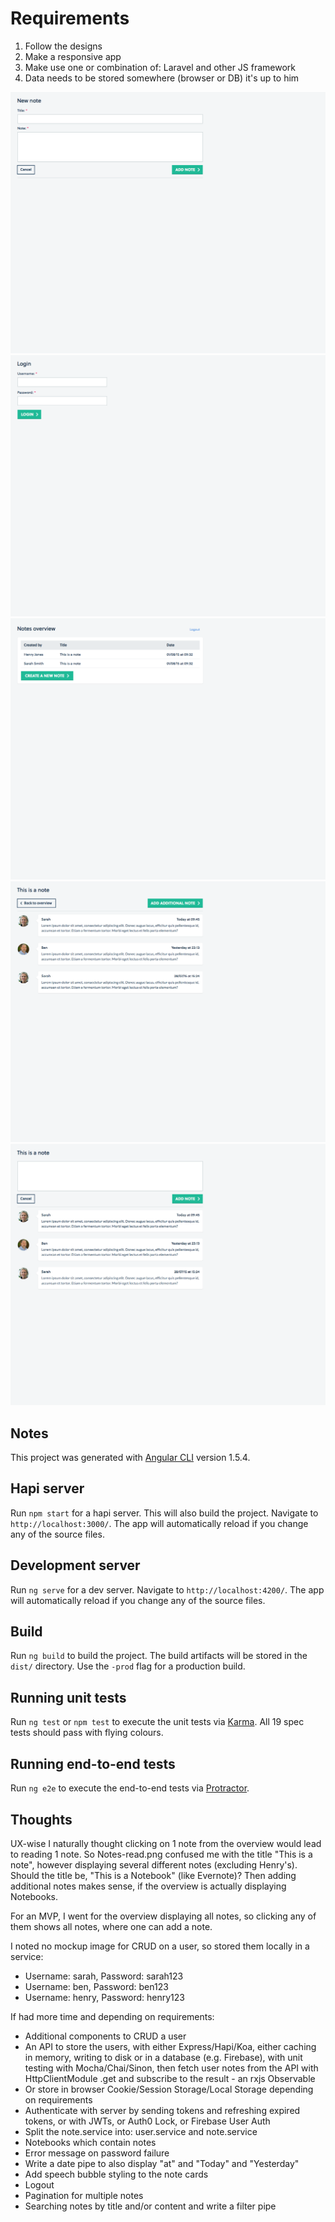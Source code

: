 # Requirements

1. Follow the designs
2. Make a responsive app
3. Make use one or combination of: Laravel and other JS framework
4. Data needs to be stored somewhere (browser or DB) it's up to him

![Alt Text](designs/Notes-create.png)
![Alt Text](designs/Notes-login.png)
![Alt Text](designs/Notes-overview.png)
![Alt Text](designs/Notes-read.png)
![Alt Text](designs/Notes-read-add-additional-note.png)

## Notes

This project was generated with [Angular CLI](https://github.com/angular/angular-cli) version 1.5.4.

## Hapi server

Run `npm start` for a hapi server. This will also build the project. Navigate to `http://localhost:3000/`. The app will automatically reload if you change any of the source files.

## Development server

Run `ng serve` for a dev server. Navigate to `http://localhost:4200/`. The app will automatically reload if you change any of the source files.

## Build

Run `ng build` to build the project. The build artifacts will be stored in the `dist/` directory. Use the `-prod` flag for a production build.

## Running unit tests

Run `ng test` or `npm test` to execute the unit tests via [Karma](https://karma-runner.github.io).
All 19 spec tests should pass with flying colours.

## Running end-to-end tests

Run `ng e2e` to execute the end-to-end tests via [Protractor](http://www.protractortest.org/).

## Thoughts

UX-wise I naturally thought clicking on 1 note from the overview would lead to reading 1 note. So Notes-read.png confused me with the title "This is a note", however displaying several different notes (excluding Henry's). Should the title be, "This is a Notebook" (like Evernote)? Then adding additional notes makes sense, if the overview is actually displaying Notebooks.

For an MVP, I went for the overview displaying all notes, so clicking any of them shows all notes, where one can add a note.

I noted no mockup image for CRUD on a user, so stored them locally in a service:

- Username: sarah, Password: sarah123
- Username: ben, Password: ben123
- Username: henry, Password: henry123

If had more time and depending on requirements:

- Additional components to CRUD a user
- An API to store the users, with either Express/Hapi/Koa, either caching in memory, writing to disk or in a database (e.g. Firebase), with unit testing with Mocha/Chai/Sinon, then fetch user notes from the API with HttpClientModule .get and subscribe to the result - an rxjs Observable
- Or store in browser Cookie/Session Storage/Local Storage depending on requirements
- Authenticate with server by sending tokens and refreshing expired tokens, or with JWTs, or Auth0 Lock, or Firebase User Auth
- Split the note.service into: user.service and note.service
- Notebooks which contain notes
- Error message on password failure
- Write a date pipe to also display "at" and "Today" and "Yesterday"
- Add speech bubble styling to the note cards
- Logout
- Pagination for multiple notes
- Searching notes by title and/or content and write a filter pipe
